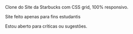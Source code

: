 Clone do Site da Starbucks com CSS grid, 100% responsivo.

Site feito apenas para fins estudantis

Estou aberto para críticas ou sugestões.